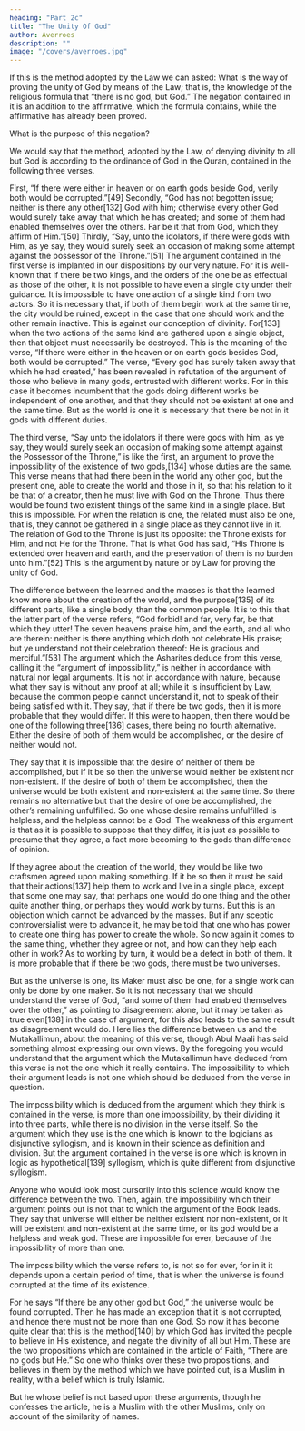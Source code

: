 ```yaml
---
heading: "Part 2c"
title: "The Unity Of God"
author: Averroes
description: ""
image: "/covers/averroes.jpg"
---
```



If this is the method adopted by the Law we can  asked: What is the way of proving the unity of God by means of the Law; that is, the knowledge of the religious formula that “there is no god, but God.” The negation contained in it is an addition to the affirmative, which the formula contains, while the affirmative has already been proved. 

What is the purpose of this negation? 

We would say that the method, adopted by the Law, of denying divinity to all but God is according to the ordinance of God in the Quran, contained in the following three verses. 

First, “If there were either in heaven or on earth gods beside God, verily both would be corrupted.”[49] Secondly, “God has not begotten issue; neither is there any other[132] God with him; otherwise every other God would surely take away that which he has created; and some of them had enabled themselves over the others. Far be it that from God, which they affirm of Him.”[50] Thirdly, “Say, unto the idolators, if there were gods with Him, as ye say, they would surely seek an occasion of making some attempt against the possessor of the Throne.”[51] The argument contained in the first verse is implanted in our dispositions by our very nature. For it is well-known that if there be two kings, and the orders of the one be as effectual as those of the other, it is not possible to have even a single city under their guidance. It is impossible to have one action of a single kind from two actors. So it is necessary that, if both of them begin work at the same time, the city would be ruined, except in the case that one should work and the other remain inactive. This is against our conception of divinity. For[133] when the two actions of the same kind are gathered upon a single object, then that object must necessarily be destroyed. This is the meaning of the verse, “If there were either in the heaven or on earth gods besides God, both would be corrupted.” The verse, “Every god has surely taken away that which he had created,” has been revealed in refutation of the argument of those who believe in many gods, entrusted with different works. For in this case it becomes incumbent that the gods doing different works be independent of one another, and that they should not be existent at one and the same time. But as the world is one it is necessary that there be not in it gods with different duties.

The third verse, “Say unto the idolators if there were gods with him, as ye say, they would surely seek an occasion of making some attempt against the Possessor of the Throne,” is like the first, an argument to prove the impossibility of the existence of two gods,[134] whose duties are the same. This verse means that had there been in the world any other god, but the present one, able to create the world and those in it, so that his relation to it be that of a creator, then he must live with God on the Throne. Thus there would be found two existent things of the same kind in a single place. But this is impossible. For when the relation is one, the related must also be one, that is, they cannot be gathered in a single place as they cannot live in it. The relation of God to the Throne is just its opposite: the Throne exists for Him, and not He for the Throne. That is what God has said, “His Throne is extended over heaven and earth, and the preservation of them is no burden unto him.”[52] This is the argument by nature or by Law for proving the unity of God. 

The difference between the learned and the masses is that the learned know more about the creation of the world, and the purpose[135] of its different parts, like a single body, than the common people. It is to this that the latter part of the verse refers, “God forbid! and far, very far, be that which they utter! The seven heavens praise him, and the earth, and all who are therein: neither is there anything which doth not celebrate His praise; but ye understand not their celebration thereof: He is gracious and merciful.”[53] The argument which the Asharites deduce from this verse, calling it the “argument of impossibility,” is neither in accordance with natural nor legal arguments. It is not in accordance with nature, because what they say is without any proof at all; while it is insufficient by Law, because the common people cannot understand it, not to speak of their being satisfied with it. They say, that if there be two gods, then it is more probable that they would differ. If this were to happen, then there would be one of the following three[136] cases, there being no fourth alternative. Either the desire of both of them would be accomplished, or the desire of neither would not. 

They say that it is impossible that the desire of neither of them be accomplished, but if it be so then the universe would neither be existent nor non-existent. If the desire of both of them be accomplished, then the universe would be both existent and non-existent at the same time. So there remains no alternative but that the desire of one be accomplished, the other’s remaining unfulfilled. So one whose desire remains unfulfilled is helpless, and the helpless cannot be a God. The weakness of this argument is that as it is possible to suppose that they differ, it is just as possible to presume that they agree, a fact more becoming to the gods than difference of opinion. 

If they agree about the creation of the world, they would be like two craftsmen agreed upon making something. If it be so then it must be said that their actions[137] help them to work and live in a single place, except that some one may say, that perhaps one would do one thing and the other quite another thing, or perhaps they would work by turns. But this is an objection which cannot be advanced by the masses. But if any sceptic controversialist were to advance it, he may be told that one who has power to create one thing has power to create the whole. So now again it comes to the same thing, whether they agree or not, and how can they help each other in work? As to working by turn, it would be a defect in both of them. It is more probable that if there be two gods, there must be two universes.

But as the universe is one, its Maker must also be one, for a single work can only be done by one maker. So it is not necessary that we should understand the verse of God, “and some of them had enabled themselves over the other,” as pointing to disagreement alone, but it may be taken as true even[138] in the case of argument, for this also leads to the same result as disagreement would do. Here lies the difference between us and the Mutakallimun, about the meaning of this verse, though Abul Maali has said something almost expressing our own views. By the foregoing you would understand that the argument which the Mutakallimun have deduced from this verse is not the one which it really contains. The impossibility to which their argument leads is not one which should be deduced from the verse in question. 

The impossibility which is deduced from the argument which they think is contained in the verse, is more than one impossibility, by their dividing it into three parts, while there is no division in the verse itself. So the argument which they use is the one which is known to the logicians as disjunctive syllogism, and is known in their science as definition and division. But the argument contained in the verse is one which is known in logic as hypothetical[139] syllogism, which is quite different from disjunctive syllogism. 

Anyone who would look most cursorily into this science would know the difference between the two. Then, again, the impossibility which their argument points out is not that to which the argument of the Book leads. They say that universe will either be neither existent nor non-existent, or it will be existent and non-existent at the same time, or its god would be a helpless and weak god. These are impossible for ever, because of the impossibility of more than one. 

The impossibility which the verse refers to, is not so for ever, for in it it depends upon a certain period of time, that is when the universe is found corrupted at the time of its existence. 

For he says “If there be any other god but God,” the universe would be found corrupted. Then he has made an exception that it is not corrupted, and hence there must not be more than one God. So now it has become quite clear that this is the method[140] by which God has invited the people to believe in His existence, and negate the divinity of all but Him. These are the two propositions which are contained in the article of Faith, “There are no gods but He.” So one who thinks over these two propositions, and believes in them by the method which we have pointed out, is a Muslim in reality, with a belief which is truly Islamic. 

But he whose belief is not based upon these arguments, though he confesses the article, he is a Muslim with the other Muslims, only on account of the similarity of names.
